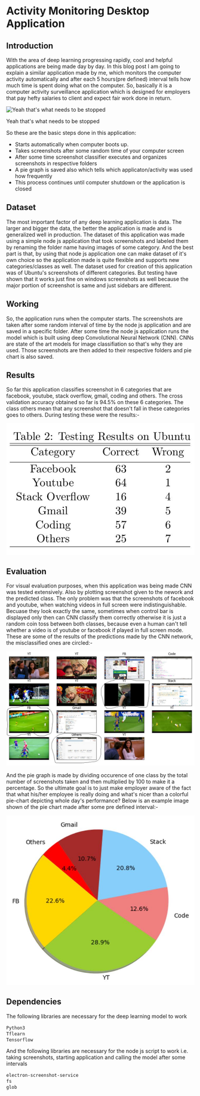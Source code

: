 # Activity Monitoring Desktop Application

## Introduction
With the area of deep learning progressing rapidly, cool and helpful applications are being made day by day. In this blog post 
I am going to explain a similar application made by me, which monitors the computer activity automatically and after each 5 hours(pre defined) interval
tells how much time is spent doing what on the computer. So, basically it is a computer activity surveillance application
which is designed for employers that pay hefty salaries to client and expect fair work done in return.

![Yeah that's what needs to be stopped](gid_made.gif)

Yeah that's what needs to be stopped

So these are the basic steps done in this application:

- Starts automatically when computer boots up.
- Takes screenshots after some random time of your computer screen
- After some time screenshot classifier executes and organizes screenshots in respective folders
- A pie graph is saved also which tells which applicaton/activity was used how frequently
- This process continues until computer shutdown or the application is closed

## Dataset
The most important factor of any deep learning application is data. The larger and bigger the data, the better the application
is made and is generalized well in production. The dataset of this application was made using a simple node js application that took screenshots and labeled them by renaming the folder name having images of some category. And the best part is that, by using that node js application one can make dataset of it's own choice so the application made is quite flexible and supports new categories/classes as well. The dataset used for creation of this application was of Ubuntu's screenshots of different categories.
But testing have shown that it works just fine on windows screenshots as well because the major portion of screenshot
is same and just sidebars are different.

## Working
So, the application runs when the computer starts. The screenshots are taken after some random interval of time by the node js application and are saved in a specific folder. After some time the node js application runs the model which is built using 
deep Convolutional Neural Network (CNN). CNNs are state of the art models for image classifiation so that's why they are used.
Those screenshots are then added to their respective folders and pie chart is also saved. 

## Results
So far this application classifies screenshot in 6 categories that are facebook, youtube, stack overflow, gmail, coding and others. The cross validation accuracy obtained so far is 94.5% on these 6 categories. The class others mean that
any screenshot that doesn't fall in these categories goes to others. During testing these were the results:-

![ Results ](pppp3.jpg)

## Evaluation
For visual evaluation purposes, when this application was being made CNN was tested extensively. Also by plotting screenshot
given to the nework and the predicted class. The only problem was that the screenshots of facebook and youtube, when watching
videos in full screen were indistinguishable. Becuase they look exactly the same, sometimes when control bar is displayed
only then can CNN classify them correctly otherwise it is just a random coin toss between both classes, because even a human
can't tell whether a video is of youtube or facebook if played in full screen mode. These are some of the results of the
predictions made by the CNN network, the misclassified ones are circled:-

![ Results ](pppp2.jpg)

And the pie graph is made by dividing occurence of one class by the total number of screenshots taken and then multiplied
by 100 to make it a percentage. So the ultimate goal is to just make employer aware of the fact that what his/her
employee is really doing and what's nicer than a colorful pie-chart depicting whole day's performance? Below is an example image shown of the pie chart made after some pre defined interval:-

![ Results ](pppp5.jpg)


## Dependencies
The following libraries are necessary for the deep learning model to work

```
Python3
Tflearn
Tensorflow
```

And the following libraries are necessary for the node js script to work i.e. taking screenshots, starting application
and calling the model after some intervals

```
electron-screenshot-service
fs
glob
```
